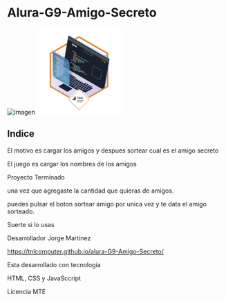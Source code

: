 # Alura-G9-Amigo-Secreto

<img width="2288" height="1272" alt="imagen" src="https://github.com/user-attachments/assets/c71bdea8-6311-43e6-a1f8-e4624b74a45b" />


<img width="200" height="200" alt="imagen" src="https://github.com/TnlComputer/alura-G9-Amigo-Secreto/blob/main/Insignia%20Challwnge%20Sorteo%20Amigo%20-%2026-07-2025.webp" />


## Indice

El motivo es cargar los amigos y despues sortear cual es el amigo secreto

El juego es cargar los nombres de los amigos

Proyecto Terminado

una vez que agregaste la cantidad que quieras de amigos.

puedes pulsar el boton sortear amigo por unica vez y te data el amigo sorteado.

Suerte si lo usas

Desarrollador Jorge Martinez

https://tnlcomputer.github.io/alura-G9-Amigo-Secreto/

Esta desarrollado con tecnologia

HTML, CSS y JavaSccript

Licencia MTE




  
   

  

    
